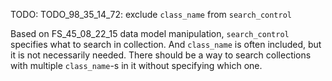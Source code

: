 
TODO: TODO_98_35_14_72: exclude `class_name` from `search_control`

Based on FS_45_08_22_15 data model manipulation, `search_control` specifies what to search in collection.
And `class_name` is often included, but it is not necessarily needed.
There should be a way to search collections with multiple `class_name`-s in it without specifying which one. 
